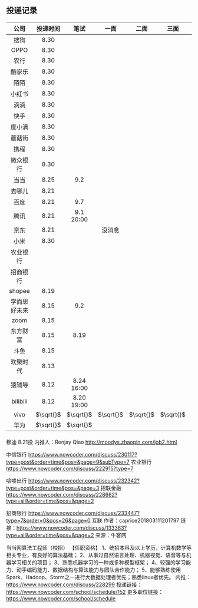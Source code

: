 ﻿## 投递记录
|     公司     | 投递时间  |    笔试    |   一面    |   二面    |   三面    |   HR面    |
| :----------: | :-------: | :--------: | :-------: | :-------: | :-------: | :-------: |
|    搜狗    |   8.30    |       |           |
|    OPPO    |   8.30    |       |           |
|    农行    |   8.30    |       |           |
|    酷家乐    |   8.30    |       |           |
|    陌陌    |   8.30    |       |           |
|    小红书    |   8.30    |       |           |
|    滴滴    |   8.30    |       |           |
|    快手    |   8.30    |       |           |
|    度小满    |   8.30    |       |           |
|    蘑菇街    |   8.30    |       |           |
|    携程    |   8.30    |       |           |
|    微众银行    |   8.30    |       |           |
|    当当    |   8.25    |   9.2    |           |
|    去哪儿    |   8.21    |       |           |
|    百度    |   8.21    |   9.7    |           |
|    腾讯    |   8.21    |   9.1 20:00    |           |
|    京东    |   8.21    |       |     没消息      |
|    小米    |   8.30    |       |           |
|    农业银行    |       |       |           |
|    招商银行    |      |       |           |
| shopee |   8.19    |        |           |
| 学而思好未来 |   8.15    |    9.2     |           |
|     zoom     |   8.15    |            |           |
|   东方财富   |   8.15    |    8.19    |           |
|     斗鱼     |   8.15    |            |           |
|   欢聚时代   |   8.13    |            |           |
|    猿辅导    |   8.12    | 8.24 16:00 |           |
|   bilibili   |   8.12    | 8.20 19:00 |           |
|     vivo     | $\sqrt{}$ | $\sqrt{}$  | $\sqrt{}$ | $\sqrt{}$ | $\sqrt{}$ | $\sqrt{}$ |
|     华为     | $\sqrt{}$ | $\sqrt{}$  |             |        |   |   |



####
穆迪 8.21投
内推人：Renjay Qiao
http://moodys.zhaopin.com/job2.html

中信银行 https://www.nowcoder.com/discuss/230117?type=post&order=time&pos=&page=9&subType=7
农业银行 https://www.nowcoder.com/discuss/222915?type=7 

哈喽出行 https://www.nowcoder.com/discuss/232342?type=post&order=time&pos=&page=3
招联金融 https://www.nowcoder.com/discuss/228662?type=all&order=time&pos=&page=2

招商银行 https://www.nowcoder.com/discuss/233447?type=7&order=0&pos=26&page=0
互联
作者：caprice201803111201797
链接：https://www.nowcoder.com/discuss/133363?type=all&order=time&pos=&page=2
来源：牛客网

当当网算法工程师（校招）
【任职资格】
1、统招本科及以上学历，计算机数学等相关专业，有良好的算法基础；
2、从事过自然语言处理、机器视觉、语音等与机器学习相关的项目；
3、熟悉机器学习的一种或多种模型框架；
4、较强的学习能力、动手编码能力、数据结构与算法能力与团队合作能力；
5、能够熟练使用Spark、Hadoop、Storm之一进行大数据处理者优先；熟悉linux者优先。
内推：https://www.nowcoder.com/discuss/228299
投递链接：https://www.nowcoder.com/school/schedule/152
更多职位链接：https://www.nowcoder.com/school/schedule
